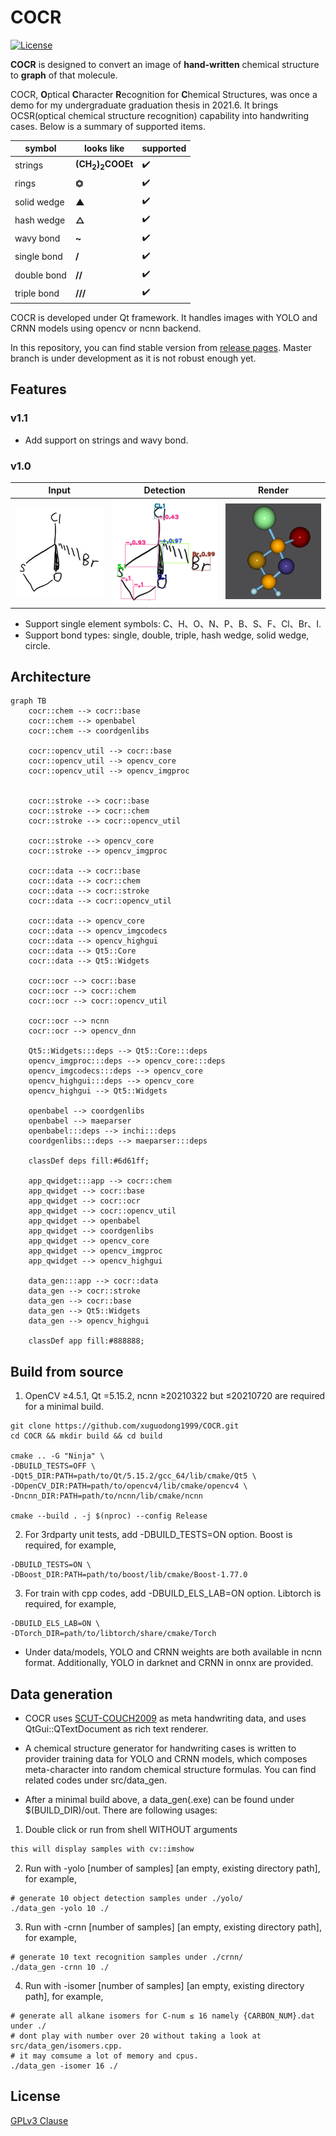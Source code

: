 # COCR

[![License](https://img.shields.io/badge/License-GPLv3-blue.svg)](./LICENSE.md)

**COCR** is designed to convert an image of **hand-written** chemical structure to **graph** of that molecule.

COCR, **O**ptical **C**haracter **R**ecognition for **C**hemical Structures, was once a demo for my undergraduate
graduation thesis in 2021.6. It brings OCSR(optical chemical structure recognition) capability into handwriting cases.
Below is a summary of supported items.

|symbol|looks like|supported|
|---|---|---|
|strings|**(CH<sub>2</sub>)<sub>2</sub>COOEt**|✔️|
|rings|**⏣**|✔️|
|solid wedge|**▲**|✔️|
|hash wedge|**△**|✔️|
|wavy bond|**~**|✔️|
|single bond|**/**|✔️|
|double bond|**//**|✔️|
|triple bond|**///**|✔️|

COCR is developed under Qt framework. It handles images with YOLO and CRNN models using opencv or ncnn backend.

In this repository, you can find stable version from [release pages](https://github.com/xuguodong1999/COCR/tags). Master
branch is under development as it is not robust enough yet.

## Features

### v1.1

* Add support on strings and wavy bond.

### v1.0

|Input|Detection|Render|
|---|---|---|
|![png](./assets/img/origin.png)|![png](./assets/img/soso17.png)|![png](./assets/img/stick-and-ball.png)|

* Support single element symbols: C、H、O、N、P、B、S、F、Cl、Br、I.
* Support bond types: single, double, triple, hash wedge, solid wedge, circle.

## Architecture

```mermaid
graph TB
    cocr::chem --> cocr::base
    cocr::chem --> openbabel
    cocr::chem --> coordgenlibs
    
    cocr::opencv_util --> cocr::base
    cocr::opencv_util --> opencv_core
    cocr::opencv_util --> opencv_imgproc
    
    
    cocr::stroke --> cocr::base
    cocr::stroke --> cocr::chem
    cocr::stroke --> cocr::opencv_util
    
    cocr::stroke --> opencv_core
    cocr::stroke --> opencv_imgproc
   
    cocr::data --> cocr::base
    cocr::data --> cocr::chem
    cocr::data --> cocr::stroke
    cocr::data --> cocr::opencv_util
    
    cocr::data --> opencv_core
    cocr::data --> opencv_imgcodecs
    cocr::data --> opencv_highgui
    cocr::data --> Qt5::Core
    cocr::data --> Qt5::Widgets
   
    cocr::ocr --> cocr::base
    cocr::ocr --> cocr::chem
    cocr::ocr --> cocr::opencv_util
    
    cocr::ocr --> ncnn
    cocr::ocr --> opencv_dnn
    
    Qt5::Widgets:::deps --> Qt5::Core:::deps
    opencv_imgproc:::deps --> opencv_core:::deps
    opencv_imgcodecs:::deps --> opencv_core
    opencv_highgui:::deps --> opencv_core
    opencv_highgui --> Qt5::Widgets
    
    openbabel --> coordgenlibs
    openbabel --> maeparser
    openbabel:::deps --> inchi:::deps
    coordgenlibs:::deps --> maeparser:::deps
    
    classDef deps fill:#6d61ff;
    
    app_qwidget:::app --> cocr::chem
    app_qwidget --> cocr::base
    app_qwidget --> cocr::ocr
    app_qwidget --> cocr::opencv_util
    app_qwidget --> openbabel
    app_qwidget --> coordgenlibs
    app_qwidget --> opencv_core
    app_qwidget --> opencv_imgproc
    app_qwidget --> opencv_highgui
    
    data_gen:::app --> cocr::data
    data_gen --> cocr::stroke
    data_gen --> cocr::base
    data_gen --> Qt5::Widgets
    data_gen --> opencv_highgui
    
    classDef app fill:#888888;
```

## Build from source

1. OpenCV ≥4.5.1, Qt =5.15.2, ncnn ≥20210322 but ≤20210720 are required for a minimal build.

```shell
git clone https://github.com/xuguodong1999/COCR.git
cd COCR && mkdir build && cd build

cmake .. -G "Ninja" \
-DBUILD_TESTS=OFF \
-DQt5_DIR:PATH=path/to/Qt/5.15.2/gcc_64/lib/cmake/Qt5 \
-DOpenCV_DIR:PATH=path/to/opencv4/lib/cmake/opencv4 \
-Dncnn_DIR:PATH=path/to/ncnn/lib/cmake/ncnn

cmake --build . -j $(nproc) --config Release
```

2. For 3rdparty unit tests, add -DBUILD_TESTS=ON option. Boost is required, for example,

```shell
-DBUILD_TESTS=ON \
-DBoost_DIR:PATH=path/to/boost/lib/cmake/Boost-1.77.0
```

3. For train with cpp codes, add -DBUILD_ELS_LAB=ON option. Libtorch is required, for example,

```shell
-DBUILD_ELS_LAB=ON \
-DTorch_DIR=path/to/libtorch/share/cmake/Torch
```

* Under data/models, YOLO and CRNN weights are both available in ncnn format. Additionally, YOLO in darknet and CRNN in
onnx are provided.

## Data generation

* COCR uses [SCUT-COUCH2009](https://www.hcii-lab.net/data/scutcouch/CN/couch.html) as meta handwriting data, and uses
QtGui::QTextDocument as rich text renderer.

* A chemical structure generator for handwriting cases is written to provider training data for YOLO and CRNN models,
which composes meta-character into random chemical structure formulas. You can find related codes under src/data_gen.

* After a minimal build above, a data_gen(.exe) can be found under $(BUILD_DIR)/out. There are following usages:

1. Double click or run from shell WITHOUT arguments

```txt
this will display samples with cv::imshow
```

2. Run with -yolo [number of samples] [an empty, existing directory path], for example,

```shell
# generate 10 object detection samples under ./yolo/
./data_gen -yolo 10 ./
```

3. Run with -crnn [number of samples] [an empty, existing directory path], for example,

```shell
# generate 10 text recognition samples under ./crnn/
./data_gen -crnn 10 ./
```

4. Run with -isomer [number of samples] [an empty, existing directory path], for example,

```shell
# generate all alkane isomers for C-num ≤ 16 namely {CARBON_NUM}.dat under ./
# dont play with number over 20 without taking a look at src/data_gen/isomers.cpp.
# it may comsume a lot of memory and cpus.
./data_gen -isomer 16 ./
```

## License

[GPLv3 Clause](./LICENSE.md)

